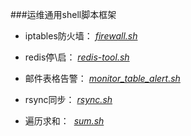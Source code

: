 ###运维通用shell脚本框架


* iptables防火墙：
  [*firewall.sh*](https://github.com/honglongwei/shell-scripts/blob/master/firewall.sh)

* redis停\启：
  [*redis-tool.sh*](https://github.com/honglongwei/shell-scripts/blob/master/redis-tool.sh)

* 邮件表格告警：
  [*monitor_table_alert.sh*](https://github.com/honglongwei/shell-scripts/blob/master/monitor_table_alert.sh)

* rsync同步：
  [*rsync.sh*](https://github.com/honglongwei/shell-scripts/blob/master/rsync.sh)
  
* 遍历求和：
  [*sum.sh*](https://github.com/honglongwei/shell-scripts/blob/master/sum.sh)
